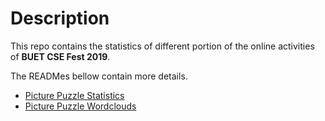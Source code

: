 # Description
This repo contains the statistics of different portion of the online activities of **BUET CSE Fest 2019**.

The READMes bellow contain more details. 
  - [Picture Puzzle Statistics](picture_puzzle/README.md)
-   [Picture Puzzle Wordclouds](picture_puzzle/puzzles/README.md)

